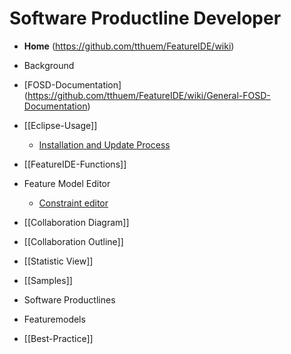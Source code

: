 # Software Productline Developer

* **Home** (https://github.com/tthuem/FeatureIDE/wiki)

* Background
* [FOSD-Documentation] (https://github.com/tthuem/FeatureIDE/wiki/General-FOSD-Documentation)
* [[Eclipse-Usage]]
  * [Installation and Update Process](https://github.com/tthuem/FeatureIDE/wiki/Installation-And-Update-Process)
* [[FeatureIDE-Functions]]

* Feature Model Editor
  * [Constraint editor](https://github.com/tthuem/FeatureIDE/wiki/Constraint-Editing-and-the-Constraint-Dialog)
* [[Collaboration Diagram]]
* [[Collaboration Outline]]
* [[Statistic View]]
* [[Samples]]
* Software Productlines
* Featuremodels
* [[Best-Practice]]
